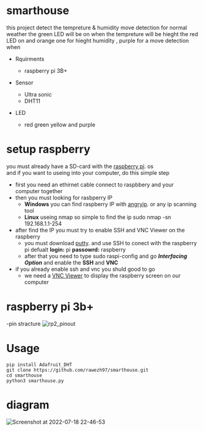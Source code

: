# smarthouse
this project detect the tempreture &amp; humidity move detection
for normal weather the green LED will be on
when the tempreture will be hieght the red LED on
and orange one for hieght humidity , purple for a move detection when  


-  Rquirments  
      - raspberry pi 3B+  
       
-  Sensor  
    - Ultra sonic  
    - DHT11  
-  LED  
    - red green yellow and purple  

# setup raspberry
  you must already have a SD-card with the [raspberry pi](https://www.raspberrypi.com/software/). os  
  and if you want to useing into your computer, do this simple step  
  - first you need an ethirnet cable connect to raspbbery and your computer together  
  - then you must looking for rasbperry IP 
    - **Windows** you can find raspberry IP with [angryip](https://angryip.org/). or any ip scanning tool
    - **Linux** useing nmap so simple to find the ip sudo nmap -sn 192.168.1.1-254 
  - after find the IP you must try to enable SSH and VNC Viewer on the raspberry 
    - you must download [putty](https://www.putty.org/). and use SSH to conect with  the raspberry pi defualt **login:** pi **passowrd:** raspberry
    - after that you need to type  sudo raspi-config  and go ***Interfacing Option***  and enable the **SSH** and **VNC**
   - if you already enable ssh and vnc you shuld good to go 
     - we need a [VNC Viewer](https://www.realvnc.com/en/connect/download/viewer/) to display the raspberry screen on our computer

# raspberry pi 3b+
-pin stracture
![rp2_pinout](https://user-images.githubusercontent.com/92225352/179687331-94c14ac3-fad1-423b-a775-70f0dfac6d48.png)


# Usage 
```
pip install Adafruit_DHT
git clone https://github.com/rawezh97/smarthouse.git
cd smarthouse
python3 smarthouse.py
```


# diagram 
![Screenshot at 2022-07-18 22-46-53](https://user-images.githubusercontent.com/92225352/179686109-ca3d37f9-fb05-4681-892d-0982539c4755.png)
